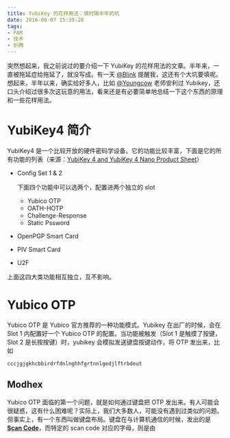 ```yaml
---
title: YubiKey 的花样用法：填时隔半年的坑
date: 2016-08-07 15:39:28
tags: 
- PAM
- 技术
- 折腾
---
```


突然想起来，我之前说过的要介绍一下 YubiKey 的花样用法的文章。半年来，一直被拖延症给拖延了，就没写成。有一天 [@Blink](https://blog.blink.moe) 提醒我，这还有个大坑要填呢。想起来，半年以来，确实给好多人，比如 [@Youngcow](https://youngcow.net) 老师安利过 Yubikey，还口头介绍过很多次这玩意的用法，看来还是有必要简单地总结一下这个东西的原理和一些花样用法。

# YubiKey4 简介

YubiKey4 是一个比较开放的硬件密码学设备。它的功能比较丰富，下面是它的所有功能的列表（来源：[YubiKey 4 and YubiKey 4 Nano Product Sheet](https://www.yubico.com/wp-content/uploads/2016/02/Yubico_YubiKey4YubiKey4Nano_ProductSheet.pdf)）

* Config Set 1 & 2

	下面四个功能中可以选两个，配置进两个独立的 slot
	
	* Yubico OTP
	* OATH-HOTP
	* Challenge-Response
	* Static Pssword

* OpenPGP Smart Card
* PIV Smart Card
* U2F

上面这四大类功能相互独立，互不影响。

# Yubico OTP

Yubico OTP 是 Yubico 官方推荐的一种功能模式。Yubikey 在出厂的时候，会在 Slot 1 内配置好一个 Yubico OTP 的配置。当功能被触发（Slot 1 是触摸了按键，Slot 2 是长按按键）时，yubikey 会模拟发送键盘按键动作，将 OTP 发出来，比如

```
cccjgjgkhcbbirdrfdnlnghhfgrtnnlgedjlftrbdeut
```

## Modhex

Yubico OTP 面临的第一个问题，就是如何通过键盘把 OTP 发出来。有人可能会很疑惑，这有什么困难呢？实际上，我们大多数人，可能没有遇到过类似的问题。但事实上，有一个东西叫做键盘布局。键盘在与计算机通信的时候，发出的是 **[Scan Code](https://en.wikipedia.org/wiki/Scancode)**，而特定的 scan code 对应的字母，则是由